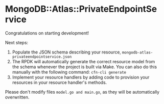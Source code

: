# MongoDB::Atlas::PrivateEndpointService

Congratulations on starting development!

Next steps:

1. Populate the JSON schema describing your resource, `mongodb-atlas-privateendpointservice.json`
2. The RPDK will automatically generate the correct resource model from the
   schema whenever the project is built via Make.
   You can also do this manually with the following command: `cfn-cli generate`
3. Implement your resource handlers by adding code to provision your resources in your resource handler's methods.

Please don't modify files `model.go and main.go`, as they will be automatically overwritten.
